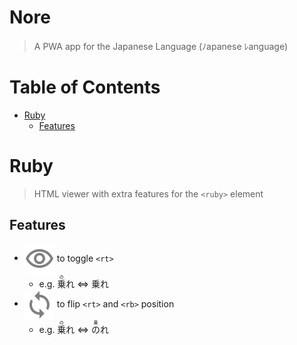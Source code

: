 # Nore <!-- omit in toc -->
> A PWA app for the Japanese Language (ﾉapanese ﾚanguage)

# Table of Contents <!-- omit in toc -->
- [Ruby](#ruby)
    - [Features](#features)

# Ruby
> HTML viewer with extra features for the `<ruby>` element

## Features
- <img align=center src=/doc/assets/visibility.svg> to toggle `<rt>`
    - e.g. <ruby>乗<rt>の</rt></ruby>れ ⇔ 乗れ
- <img align=center src=/doc/assets/loop.svg> to flip `<rt>` and `<rb>` position
    - e.g. <ruby>乗<rt>の</rt></ruby>れ ⇔ <ruby>の<rt>乗</rt></ruby>れ
